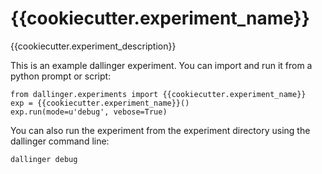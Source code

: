 # {{cookiecutter.experiment_name}}

{{cookiecutter.experiment_description}}

This is an example dallinger experiment. You can import and run it from a
python prompt or script:

    from dallinger.experiments import {{cookiecutter.experiment_name}}
    exp = {{cookiecutter.experiment_name}}()
    exp.run(mode=u'debug', vebose=True)

You can also run the experiment from the experiment directory using the
dallinger command line:

    dallinger debug
